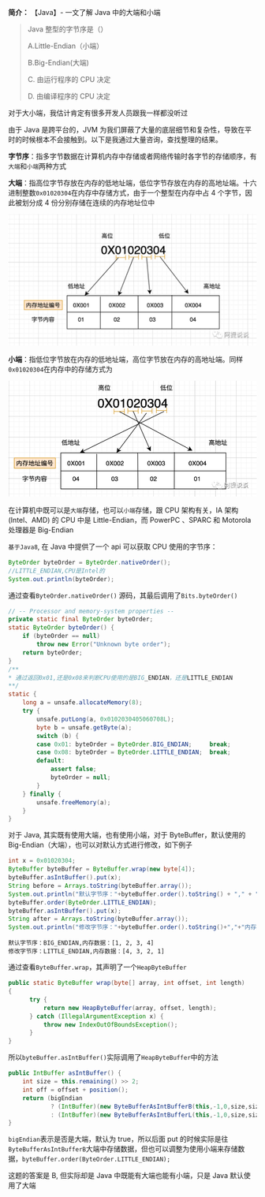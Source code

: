 **简介：** 【Java】- 一文了解 Java 中的大端和小端

> Java 整型的字节序是（）
>
> A.Little-Endian（小端）
>
> B.Big-Endian(大端)
>
> C. 由运行程序的 CPU 决定
>
> D. 由编译程序的 CPU 决定

对于大小端，我估计肯定有很多开发人员跟我一样都没听过

由于 Java 是跨平台的，JVM 为我们屏蔽了大量的底层细节和复杂性，导致在平时的时候根本不会接触到。以下是我通过大量咨询，查找整理的结果。

**字节序**：指多字节数据在计算机内存中存储或者网络传输时各字节的存储顺序，有`大端`和`小端`两种方式

**大端**：指高位字节存放在内存的低地址端，低位字节存放在内存的高地址端。十六进制整数`0x01020304`在内存中存储方式，由于一个整型在内存中占 4 个字节，因此被划分成 4 份分别存储在连续的内存地址位中

![](image/【算法】了解Java中的大端和小端/fa6b28dd97cb4ae29bd0fa51af0c012d.png)

**小端**：指低位字节放在内存的低地址端，高位字节放在内存的高地址端。同样`0x01020304`在内存中的存储方式为

![](image/【算法】了解Java中的大端和小端/32a4295f18e44408b208423758b34ebf.png)

在计算机中既可以是`大端`存储，也可以`小端`存储，跟 CPU 架构有关，IA 架构 (Intel、AMD) 的 CPU 中是 Little-Endian，而 PowerPC 、SPARC 和 Motorola 处理器是 Big-Endian

`基于Java8`, 在 Java 中提供了一个 api 可以获取 CPU 使用的字节序：

```java
ByteOrder byteOrder = ByteOrder.nativeOrder();
//LITTLE_ENDIAN,CPU是Intel的
System.out.println(byteOrder);
```

通过查看`ByteOrder.nativeOrder()` 源码，其最后调用了`Bits.byteOrder()`

```java
// -- Processor and memory-system properties --
private static final ByteOrder byteOrder;
static ByteOrder byteOrder() {
    if (byteOrder == null)
        throw new Error("Unknown byte order");
    return byteOrder;
}
/**
* 通过返回0x01,还是0x08来判断CPU使用的是BIG_ENDIAN，还是LITTLE_ENDIAN
**/
static {
    long a = unsafe.allocateMemory(8);
    try {
        unsafe.putLong(a, 0x0102030405060708L);
        byte b = unsafe.getByte(a);
        switch (b) {
        case 0x01: byteOrder = ByteOrder.BIG_ENDIAN;     break;
        case 0x08: byteOrder = ByteOrder.LITTLE_ENDIAN;  break;
        default:
            assert false;
            byteOrder = null;
        }
    } finally {
        unsafe.freeMemory(a);
    }
}
```

对于 Java, 其实既有使用大端，也有使用小端，对于 ByteBuffer，默认使用的 Big-Endian（大端），也可以对默认方式进行修改，如下例子

```java
int x = 0x01020304;
ByteBuffer byteBuffer = ByteBuffer.wrap(new byte[4]);
byteBuffer.asIntBuffer().put(x);
String before = Arrays.toString(byteBuffer.array());
System.out.println("默认字节序："+byteBuffer.order().toString() + "," + "内存数据："+before);
byteBuffer.order(ByteOrder.LITTLE_ENDIAN);
byteBuffer.asIntBuffer().put(x);
String after = Arrays.toString(byteBuffer.array());
System.out.println("修改字节序："+byteBuffer.order().toString()+","+"内存数据："+after);
```

```
默认字节序：BIG_ENDIAN,内存数据：[1, 2, 3, 4]
修改字节序：LITTLE_ENDIAN,内存数据：[4, 3, 2, 1]
```

通过查看`ByteBuffer.wrap`，其声明了一个`HeapByteBuffer`

```java
public static ByteBuffer wrap(byte[] array, int offset, int length)
{
      try {
          return new HeapByteBuffer(array, offset, length);
      } catch (IllegalArgumentException x) {
          throw new IndexOutOfBoundsException();
      }
}
```

所以`byteBuffer.asIntBuffer()`实际调用了`HeapByteBuffer`中的方法

```java
public IntBuffer asIntBuffer() {
    int size = this.remaining() >> 2;
    int off = offset + position();
    return (bigEndian
            ? (IntBuffer)(new ByteBufferAsIntBufferB(this,-1,0,size,size,off))
            : (IntBuffer)(new ByteBufferAsIntBufferL(this,-1,0,size,size,off)));
}
```

`bigEndian`表示是否是大端，默认为 true，所以后面 put 的时候实际是往`ByteBufferAsIntBufferB`大端中存储数据，但也可以调整为使用小端来存储数据，`byteBuffer.order(ByteOrder.LITTLE_ENDIAN);`

这题的答案是 B, 但实际却是 Java 中既能有大端也能有小端，只是 Java 默认使用了大端